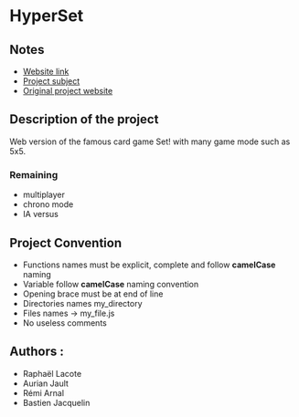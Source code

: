 # HyperSet 

## Notes
- [Website link](https://codefirst.iut.uca.fr/containers/HyperSet-hyperset)
- [Project subject](https://codefirst.iut.uca.fr/git/cedric.bouhours/Projets_SAE_S4/src/branch/master/Projets/Projet_11.md)
- [Original project website](https://sancy.iut.uca.fr/~lafourcade/hyper-set-reda/HyperSet/)

## Description of the project 

Web version of the famous card game Set! with many game mode such as 5x5. 

### Remaining 

- multiplayer
- chrono mode
- IA versus

## Project Convention

- Functions names must be explicit, complete and follow **camelCase** naming
- Variable follow **camelCase** naming convention
- Opening brace must be at end of line
- Directories names my_directory
- Files names -> my_file.js
- No useless comments

## Authors :

- Raphaël Lacote
- Aurian Jault
- Rémi Arnal
- Bastien Jacquelin
